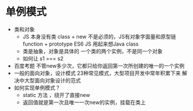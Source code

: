 # 单例模式

- 类和对象
    - JS 本身没有类
    class + new 不是必须的，JS有对象字面量和原型链
    function + prototype
    ES6 JS 用起来想Java class
    - 类是抽象，对象是具体的
        一个类的两个实例，不是同一个对象
    - 如何让 s1 === s2
- 百度考题
    不管new多少次，它都只给你返回第一次所创建的唯一的一个实例
- 一般的面向对象，设计模式 23种常见模式，大型项目开发中常年积累下来
    解决中大型面向对象设计的范式
- 如何实现单例模式？
  - static 方法 ，绕开了直接new
  - 返回值就是第一次且唯一一次new的实例，挂载在类上